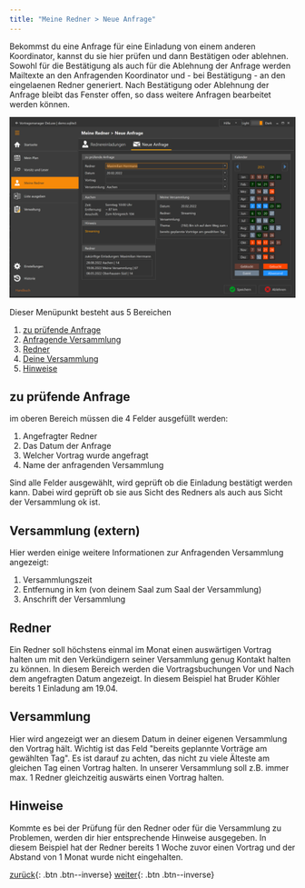 ```yaml
---
title: "Meine Redner > Neue Anfrage"
---
```


Bekommst du eine Anfrage für eine Einladung von einem anderen Koordinator, kannst du sie hier prüfen und dann Bestätigen oder ablehnen. 
Sowohl für die Bestätigung als auch für die Ablehnung der Anfrage werden Mailtexte an den Anfragenden Koordinator und - bei Bestätigung - an den eingelaenen Redner generiert.
Nach Bestätigung oder Ablehnung der Anfrage bleibt das Fenster offen, so dass weitere Anfragen bearbeitet werden können.

![Oberfläche](images/MeineRednerNeueAnfrage.png)

Dieser Menüpunkt besteht aus 5 Bereichen

1. [zu prüfende Anfrage](#zu-prüfende-anfrage)
2. [Anfragende Versammlung](#versammlungextern)
3. [Redner](#redner)
4. [Deine Versammlung](#versammlung)
5. [Hinweise](#hinweise)

## zu prüfende Anfrage

im oberen Bereich müssen die 4 Felder ausgefüllt werden:

1. Angefragter Redner
2. Das Datum der Anfrage
3. Welcher Vortrag wurde angefragt
4. Name der anfragenden Versammlung

Sind alle Felder ausgewählt, wird geprüft ob die Einladung bestätigt werden kann. Dabei wird geprüft ob sie aus Sicht des Redners als auch aus Sicht der Versammlung ok ist.

## Versammlung (extern)
Hier werden einige weitere Informationen zur Anfragenden Versammlung angezeigt:
1. Versammlungszeit
2. Entfernung in km (von deinem Saal zum Saal der Versammlung)
3. Anschrift der Versammlung

## Redner

Ein Redner soll höchstens einmal im Monat einen auswärtigen Vortrag halten um mit den Verkündigern seiner Versammlung genug Kontakt halten zu können. In diesem Bereich werden die Vortragsbuchungen Vor und Nach dem angefragten Datum angezeigt.
In diesem Beispiel hat Bruder Köhler bereits 1 Einladung am 19.04.

## Versammlung

Hier wird angezeigt wer an diesem Datum in deiner eigenen Versammlung den Vortrag hält. Wichtig ist das Feld "bereits geplannte Vorträge am gewählten Tag". Es ist darauf zu achten, das nicht zu viele Älteste am gleichen Tag einen Vortrag halten. In unserer Versammlung soll z.B. immer max. 1 Redner gleichzeitig auswärts einen Vortrag halten.

## Hinweise

Kommte es bei der Prüfung für den Redner oder für die Versammlung zu Problemen, werden dir hier entsprechende Hinweise ausgegeben. In diesem Beispiel hat der Redner bereits 1 Woche zuvor einen Vortrag und der Abstand von 1 Monat wurde nicht eingehalten. 

[zurück](MeineRednerRednereinladungen.md){: .btn .btn--inverse}  [weiter](ListeAusgeben.md){: .btn .btn--inverse}
